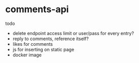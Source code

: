 # comments-api

todo
- delete endpoint access limit or user/pass for every entry?
- reply to comments, reference itself?
- likes for comments
- js for inserting on static page
- docker image
